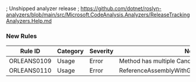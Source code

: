 ; Unshipped analyzer release
; https://github.com/dotnet/roslyn-analyzers/blob/main/src/Microsoft.CodeAnalysis.Analyzers/ReleaseTrackingAnalyzers.Help.md

### New Rules

Rule ID | Category | Severity | Notes
--------|----------|----------|--------------------
ORLEANS0109 | Usage | Error | Method has multiple CancellationToken parameters
ORLEANS0110 | Usage | Error | ReferenceAssemblyWithGenerateSerializerDiagnostic
